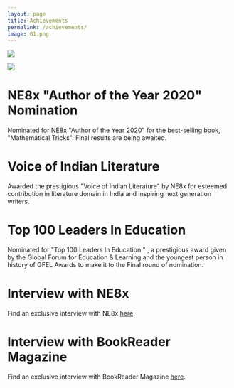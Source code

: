 ```yaml
---
layout: page
title: Achievements
permalink: /achievements/
image: 01.png
---
```


![]({{site.baseurl}}/img/10.png)

![]({{site.baseurl}}/img/11.png)

# NE8x "Author of the Year 2020" Nomination

Nominated for NE8x "Author of the Year 2020" for the best-selling book, "Mathematical Tricks".
Final results are being awaited.


# Voice of Indian Literature

Awarded the prestigious "Voice of Indian Literature" by NE8x for esteemed contribution in literature domain in India and inspiring next generation writers.


# Top 100 Leaders In Education

Nominated for "Top 100 Leaders In Education " , a prestigious award given by the Global Forum for Education & Learning and the youngest person in history of GFEL Awards to make it to the Final round of nomination.


# Interview with NE8x

Find an exclusive interview with NE8x [here](https://ne8x.in/interview-with-srijit-mondal/).


# Interview with BookReader Magazine

Find an exclusive interview with BookReader Magazine [here](https://awesomegang.com/srijit-mondal/).
